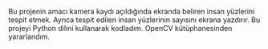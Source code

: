 Bu projenin amacı kamera kaydı açıldığında ekranda beliren insan yüzlerini tespit etmek. Ayrıca tespit edilen insan yüzlerinin sayısını ekrana yazdırır. Bu projeyi Python dilini kullanarak kodladım. OpenCV kütüphanesinden yararlandım.
